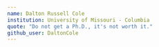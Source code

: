 ```yaml
---
name: Dalton Russell Cole
institution: University of Missouri - Columbia
quote: "Do not get a Ph.D., it's not worth it."
github_user: DaltonCole
---
```


